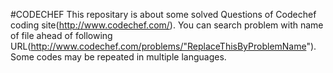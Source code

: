 #CODECHEF
This repositary is about some solved Questions of Codechef coding site(http://www.codechef.com/).
You can search problem with name of file ahead of following
URL(http://www.codechef.com/problems/"ReplaceThisByProblemName").
Some codes may be repeated in multiple languages.